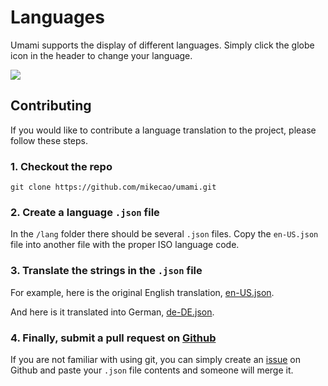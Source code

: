 # Languages

Umami supports the display of different languages. Simply click the globe icon in the header to change your language.

<img src="/images/languages.png">

## Contributing

If you would like to contribute a language translation to the project, please follow these steps.

### 1. Checkout the repo

```
git clone https://github.com/mikecao/umami.git
```

### 2. Create a language `.json` file

In the `/lang` folder there should be several `.json` files. Copy the `en-US.json` file into another file with the
proper ISO language code.

### 3. Translate the strings in the `.json` file

For example, here is the original English translation, [en-US.json](https://raw.githubusercontent.com/umami-software/umami/master/lang/en-US.json).

And here is it translated into German, [de-DE.json](https://raw.githubusercontent.com/umami-software/umami/master/lang/de-DE.json).

### 4. Finally, submit a pull request on [Github](https://github.com/umami-software/umami)

If you are not familiar with using git, you can simply create an [issue](https://github.com/umami-software/umami/issues) on Github
and paste your `.json` file contents and someone will merge it.
